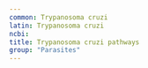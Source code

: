 ```yaml
---
common: Trypanosoma cruzi
latin: Trypanosoma cruzi
ncbi: 
title: Trypanosoma cruzi pathways
group: "Parasites"
---
```

